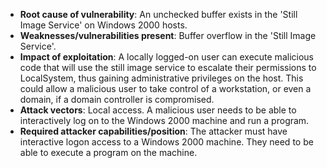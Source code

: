 - **Root cause of vulnerability**: An unchecked buffer exists in the 'Still Image Service' on Windows 2000 hosts.
- **Weaknesses/vulnerabilities present**: Buffer overflow in the 'Still Image Service'.
- **Impact of exploitation**: A locally logged-on user can execute malicious code that will use the still image service to escalate their permissions to LocalSystem, thus gaining administrative privileges on the host. This could allow a malicious user to take control of a workstation, or even a domain, if a domain controller is compromised.
- **Attack vectors**: Local access. A malicious user needs to be able to interactively log on to the Windows 2000 machine and run a program.
- **Required attacker capabilities/position**: The attacker must have interactive logon access to a Windows 2000 machine. They need to be able to execute a program on the machine.